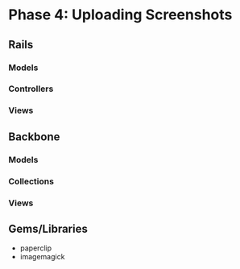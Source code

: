 # Phase 4: Uploading Screenshots

## Rails
### Models

### Controllers


### Views


## Backbone
### Models

### Collections

### Views


## Gems/Libraries
* paperclip
* imagemagick
